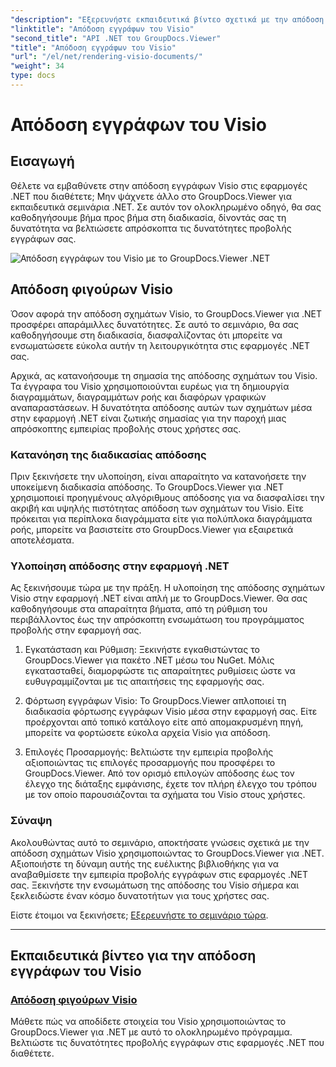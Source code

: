 ```yaml
---
"description": "Εξερευνήστε εκπαιδευτικά βίντεο σχετικά με την απόδοση εγγράφων του Visio με το GroupDocs.Viewer για .NET. Μάθετε να βελτιώνετε τις δυνατότητες προβολής εγγράφων στις εφαρμογές .NET σας χωρίς κόπο."
"linktitle": "Απόδοση εγγράφων του Visio"
"second_title": "API .NET του GroupDocs.Viewer"
"title": "Απόδοση εγγράφων του Visio"
"url": "/el/net/rendering-visio-documents/"
"weight": 34
type: docs
---
```

# Απόδοση εγγράφων του Visio

## Εισαγωγή

Θέλετε να εμβαθύνετε στην απόδοση εγγράφων Visio στις εφαρμογές .NET που διαθέτετε; Μην ψάχνετε άλλο στο GroupDocs.Viewer για εκπαιδευτικά σεμινάρια .NET. Σε αυτόν τον ολοκληρωμένο οδηγό, θα σας καθοδηγήσουμε βήμα προς βήμα στη διαδικασία, δίνοντάς σας τη δυνατότητα να βελτιώσετε απρόσκοπτα τις δυνατότητες προβολής εγγράφων σας.

![Απόδοση εγγράφων του Visio με το GroupDocs.Viewer .NET](/viewer/rendering-visio-documents/image.png)

## Απόδοση φιγούρων Visio

Όσον αφορά την απόδοση σχημάτων Visio, το GroupDocs.Viewer για .NET προσφέρει απαράμιλλες δυνατότητες. Σε αυτό το σεμινάριο, θα σας καθοδηγήσουμε στη διαδικασία, διασφαλίζοντας ότι μπορείτε να ενσωματώσετε εύκολα αυτήν τη λειτουργικότητα στις εφαρμογές .NET σας.

Αρχικά, ας κατανοήσουμε τη σημασία της απόδοσης σχημάτων του Visio. Τα έγγραφα του Visio χρησιμοποιούνται ευρέως για τη δημιουργία διαγραμμάτων, διαγραμμάτων ροής και διαφόρων γραφικών αναπαραστάσεων. Η δυνατότητα απόδοσης αυτών των σχημάτων μέσα στην εφαρμογή .NET είναι ζωτικής σημασίας για την παροχή μιας απρόσκοπτης εμπειρίας προβολής στους χρήστες σας.

### Κατανόηση της διαδικασίας απόδοσης

Πριν ξεκινήσετε την υλοποίηση, είναι απαραίτητο να κατανοήσετε την υποκείμενη διαδικασία απόδοσης. Το GroupDocs.Viewer για .NET χρησιμοποιεί προηγμένους αλγόριθμους απόδοσης για να διασφαλίσει την ακριβή και υψηλής πιστότητας απόδοση των σχημάτων του Visio. Είτε πρόκειται για περίπλοκα διαγράμματα είτε για πολύπλοκα διαγράμματα ροής, μπορείτε να βασιστείτε στο GroupDocs.Viewer για εξαιρετικά αποτελέσματα.

### Υλοποίηση απόδοσης στην εφαρμογή .NET

Ας ξεκινήσουμε τώρα με την πράξη. Η υλοποίηση της απόδοσης σχημάτων Visio στην εφαρμογή .NET είναι απλή με το GroupDocs.Viewer. Θα σας καθοδηγήσουμε στα απαραίτητα βήματα, από τη ρύθμιση του περιβάλλοντος έως την απρόσκοπτη ενσωμάτωση του προγράμματος προβολής στην εφαρμογή σας.

1. Εγκατάσταση και Ρύθμιση: Ξεκινήστε εγκαθιστώντας το GroupDocs.Viewer για πακέτο .NET μέσω του NuGet. Μόλις εγκατασταθεί, διαμορφώστε τις απαραίτητες ρυθμίσεις ώστε να ευθυγραμμίζονται με τις απαιτήσεις της εφαρμογής σας.

2. Φόρτωση εγγράφων Visio: Το GroupDocs.Viewer απλοποιεί τη διαδικασία φόρτωσης εγγράφων Visio μέσα στην εφαρμογή σας. Είτε προέρχονται από τοπικό κατάλογο είτε από απομακρυσμένη πηγή, μπορείτε να φορτώσετε εύκολα αρχεία Visio για απόδοση.

3. Επιλογές Προσαρμογής: Βελτιώστε την εμπειρία προβολής αξιοποιώντας τις επιλογές προσαρμογής που προσφέρει το GroupDocs.Viewer. Από τον ορισμό επιλογών απόδοσης έως τον έλεγχο της διάταξης εμφάνισης, έχετε τον πλήρη έλεγχο του τρόπου με τον οποίο παρουσιάζονται τα σχήματα του Visio στους χρήστες.

### Σύναψη

Ακολουθώντας αυτό το σεμινάριο, αποκτήσατε γνώσεις σχετικά με την απόδοση σχημάτων Visio χρησιμοποιώντας το GroupDocs.Viewer για .NET. Αξιοποιήστε τη δύναμη αυτής της ευέλικτης βιβλιοθήκης για να αναβαθμίσετε την εμπειρία προβολής εγγράφων στις εφαρμογές .NET σας. Ξεκινήστε την ενσωμάτωση της απόδοσης του Visio σήμερα και ξεκλειδώστε έναν κόσμο δυνατοτήτων για τους χρήστες σας.

Είστε έτοιμοι να ξεκινήσετε; [Εξερευνήστε το σεμινάριο τώρα](./render-visio-figures/).

---

## Εκπαιδευτικά βίντεο για την απόδοση εγγράφων του Visio
### [Απόδοση φιγούρων Visio](./render-visio-figures/)
Μάθετε πώς να αποδίδετε στοιχεία του Visio χρησιμοποιώντας το GroupDocs.Viewer για .NET με αυτό το ολοκληρωμένο πρόγραμμα. Βελτιώστε τις δυνατότητες προβολής εγγράφων στις εφαρμογές .NET που διαθέτετε.